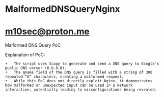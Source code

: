 # MalformedDNSQueryNginx
# m10sec@proton.me
Malformed DNS Query PoC


Explanation of PoC:

	•	The script uses Scapy to generate and send a DNS query to Google’s public DNS server (8.8.8.8).
	•	The qname field of the DNS query is filled with a string of 300 repeated “A” characters, creating a malformed request.
	•	While this PoC does not directly exploit Nginx, it demonstrates how malformed or unexpected input can be used in a network interaction, potentially leading to misconfigurations being revealed.

